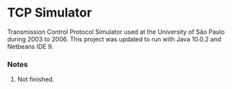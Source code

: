 # TCP Simulator
Transmission Control Protocol Simulator used at the University of São Paulo during 2003 to 2006. This project was updated to run with Java 10.0.2 and Netbeans IDE 9.

### Notes
1. Not finished.
